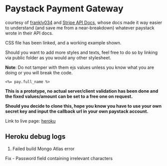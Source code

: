 # Paystack Payment Gateway

courtesy of [frankly034](https://github.com/frankly034/online_payment) and [Stripe API Docs](https://stripe.com/docs), whose docs made it way easier to understand (and save me from a near-breakdown) whatever paystack wrote in their API docs.

CSS file has been linked, and a working example shown.

Should you want to add more styles and texts, feel free to do so by linking via public folder as you would any other stylesheet.

**Note**: Do not tamper with them ejs values unless you know what you are doing or you will break the code.

``` ejs
<%= pay.full_name %>
```

**This  is a prototype, no actual server/client validation has been done and the fixed values/amount can be set to a free one on request.**

**Should you decide to clone this, hope you know you have to use your own secret key and input the callback url in your own paystack account.**

Link to live page: [heroku](https://intense-sierra-18564.herokuapp.com/)

## Heroku debug logs

1. Failed build Mongo Atlas error

Fix - Password field containing irrelevant characters
